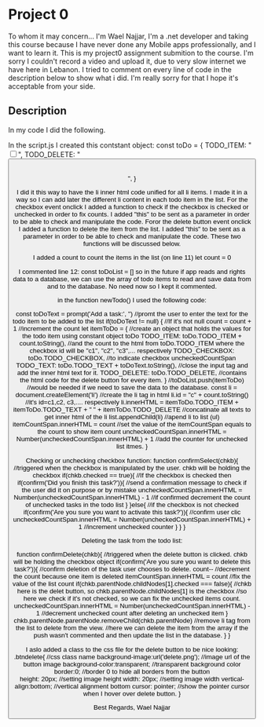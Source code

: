 # Project 0

To whom it may concern...
I'm Wael Najjar, I'm a .net developer and taking this course because I have never done
any Mobile apps professionally, and I want to learn it.
This is my project0 assignment submition to the course. I'm sorry I couldn't 
record a video and upload it, due to very slow internet we have here in Lebanon. 
I tried to comment on every line of code in the description below to show what i did.
I'm really sorry for that I hope it's acceptable from your side.

## Description
In my code I did the following. 

In the script.js I created this contstant object: 
const toDo = {
  TODO_ITEM: " <input type='checkbox' onclick='return confirmSelect(this);' id='c",
  TODO_CHECKBOX: 0,
  TODO_TEXT: "'>",
  TODO_DELETE: "<button class='btndelete' onclick='return confirmDelete(this);' title='Delete!'></br></br>", 
}

I did it this way to have the li inner html code unified for all li items. I made it in a way so I can 
add later the different li content in each todo item in the list. 
For the checkbox event onclick I added a function to check if the checkbox is checked or unchecked 
in order to fix counts. I added "this" to be sent as a parameter in order to be able to check and manipulate the code.
Foror the delete button event onclick I added a function to delete the item from the list. I added "this" to be sent as a 
parameter in order to be able to check and manipulate the code.
These two functions will be discussed below.

I added a count to count the items in the list (on line 11)
let count = 0

I commented line 12: const toDoList = [] 
so in the future if app reads and rights data to a database, we can use the array of todo items to read and save 
data from and to the database. No need now so I kept it commented.

in the function newTodo() I used the following code: 

const toDoText = prompt('Add a task:', '') //promt the user to enter the text for the todo item to be added to the list
  if(toDoText != null) {					//If it's not null
	count = count + 1						//increment the count
	let itemToDo = {						//create an object that holds the values for the todo item using constant object toDo 
		TODO_ITEM: toDo.TODO_ITEM + count.toString(),	//and the count to the html from toDo.TODO_ITEM where the checkbox id will be "c1", "c2", "c3",... respectively
		TODO_CHECKBOX: toDo.TODO_CHECKBOX,			//to indicate checkbox uncheckedCountSpan	
		TODO_TEXT: toDo.TODO_TEXT + toDoText.toString(),	//close the input tag and add the inner html text for it.
		TODO_DELETE: toDo.TODO_DELETE,		//contains the html code for the delete button for every item.
	}
	//toDoList.push(itemToDo)		//would be needed if we need to save the data to the database.
	const li = document.createElement('li')	//create the li tag in html
	li.id = "c" + count.toString()			//it's id=c1,c2, c3,.... respectively
	li.innerHTML = itemToDo.TODO_ITEM + itemToDo.TODO_TEXT + " " + itemToDo.TODO_DELETE		//concatinate all texts to get inner html of the li
	list.appendChild(li)	//apend li to list (ul)
	itemCountSpan.innerHTML = count		//set the value of the itemCountSpan equals to the count to show item count
	uncheckedCountSpan.innerHTML = Number(uncheckedCountSpan.innerHTML) + 1			//add the counter for unchecked list itmes.
  }
 
Checking or unchecking checkbox function:
 function confirmSelect(chkb){		//triggered when the checkbox is manipulated by the user. chkb will be holding the checkbox
	if(chkb.checked == true){		//If the checkbox is checked then
		if(confirm('Did you finish this task?')){			//send a confirmation message to check if the user did it on purpose or by mistake
			uncheckedCountSpan.innerHTML = Number(uncheckedCountSpan.innerHTML) - 1		//if confirmed decrement the count of unchecked tasks in the todo list
		}
	}else{		//if the checkbox is not checked
		if(confirm('Are you sure you want to activate this task?')){		//confirm user clic
			uncheckedCountSpan.innerHTML = Number(uncheckedCountSpan.innerHTML) + 1		//increment unchecked counter
		}
	}
 }
 
 Deleting the task from the todo list:
 
 function confirmDelete(chkb){		//triggered when the delete button is clicked. chkb will be holding the checkbox object
	if(confirm('Are you sure you want to delete this task?')){		//confirm deletion of the task user chooses to delete.
		count--								//decrement the count because one item is deleted
		itemCountSpan.innerHTML = count		//fix the value of the list count
		if(chkb.parentNode.childNodes[1].checked === false){		//chkb here is the delet button, so chkb.parentNode.childNodes[1] is the checkbox
																	//so here we check if it's not checked, so we can fix the unchecked items count.
			uncheckedCountSpan.innerHTML = Number(uncheckedCountSpan.innerHTML) - 1		//decrement unchecked count after deleting an unchecked item
		}
		chkb.parentNode.parentNode.removeChild(chkb.parentNode)			//remove li tag from the list to delete from the view.
		//here we can delete the item from the array if the push wasn't commented and then update the list in the database.
	}
 }
 
 
 I aslo added a class to the css file for the delete button to be nice looking: 
 .btndelete{				//css class name
  background-image:url('delete.png');		//image url of the button image
  background-color:transparent;			//transparent background color
  border:0;								//border 0 to hide all borders from the button	
  height: 20px;							//setting image height
  width: 20px;							//setting image width
  vertical-align:bottom;				//vertical alignment bottom
  cursor: pointer;						//show the pointer cursor when I hover over delete button.
}
 
Best Regards, 
Wael Najjar

